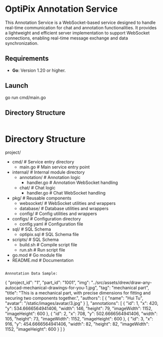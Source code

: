 # OptiPix Annotation Service

This Annotation Service is a WebSocket-based service designed to handle real-time communication for chat and annotation functionalities. It provides a lightweight and efficient server implementation to support WebSocket connections, enabling real-time message exchange and data synchronization.

## Requirements

- **Go**: Version 1.20 or higher.

## Launch
go run cmd/main.go 

## Directory Structure

```
```
# Directory Structure

project/
- cmd/  # Service entry directory
  - main.go  # Main service entry point
- internal/  # Internal module directory
  - annotation/  # Annotation logic
    - handler.go  # Annotation WebSocket handling
  - chat/  # Chat logic
    - handler.go  # Chat WebSocket handling
- pkg/  # Reusable components
  - websocket/  # WebSocket utilities and wrappers
  - database/  # Database utilities and wrappers
  - config/  # Config utilities and wrappers
- configs/  # Configuration directory
  - config.yaml  # Configuration file
- sql/  # SQL Schema
  - optipix.sql  # SQL Schema file
- scripts/  # SQL Schema
  - build.sh  # Compile script file
  - run.sh  # Run script file
- go.mod  # Go module file
- README.md  # Documentation
```

Annnotation Data Sample:
```
{
    "project_id": "1",
    "part_id": "1001",
    "img": "../src/assets/drew/draw-any-autocad-mechanical-drawings-for-you-1.jpg",
    "tag": "mechanical part",
    "title": "This is a mechanical part, with precise dimensions for fitting and securing two components together.",
    "authors": [
        {
            "name": "Hui Tu",
            "avatar": "/static/images/avatar/3.jpg"
        }
    ],
    "annotations": [
        {
            "id": 1,
            "x": 420,
            "y": 534.6666564941406,
            "width": 146,
            "height": 79,
            "imageWidth": 1152,
            "imageHeight": 600
        },
        {
            "id": 2,
            "x": 708,
            "y": 502.6666564941406,
            "width": 105,
            "height": 73,
            "imageWidth": 1152,
            "imageHeight": 600
        },
        {
            "id": 3,
            "x": 916,
            "y": 454.6666564941406,
            "width": 82,
            "height": 82,
            "imageWidth": 1152,
            "imageHeight": 600
        }
    ]
}
```